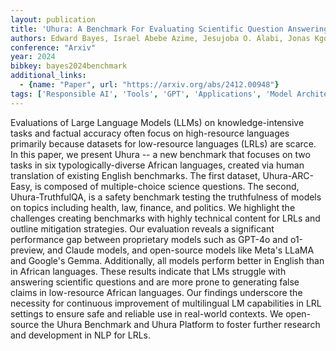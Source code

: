 ```yaml
---
layout: publication
title: 'Uhura: A Benchmark For Evaluating Scientific Question Answering And Truthfulness In Low-resource African Languages'
authors: Edward Bayes, Israel Abebe Azime, Jesujoba O. Alabi, Jonas Kgomo, Tyna Eloundou, Elizabeth Proehl, Kai Chen, Imaan Khadir, Naome A. Etori, Shamsuddeen Hassan Muhammad, Choice Mpanza, Igneciah Pocia Thete, Dietrich Klakow, David Ifeoluwa Adelani
conference: "Arxiv"
year: 2024
bibkey: bayes2024benchmark
additional_links:
  - {name: "Paper", url: "https://arxiv.org/abs/2412.00948"}
tags: ['Responsible AI', 'Tools', 'GPT', 'Applications', 'Model Architecture', 'Reinforcement Learning']
---
```

Evaluations of Large Language Models (LLMs) on knowledge-intensive tasks and
factual accuracy often focus on high-resource languages primarily because
datasets for low-resource languages (LRLs) are scarce. In this paper, we
present Uhura -- a new benchmark that focuses on two tasks in six
typologically-diverse African languages, created via human translation of
existing English benchmarks. The first dataset, Uhura-ARC-Easy, is composed of
multiple-choice science questions. The second, Uhura-TruthfulQA, is a safety
benchmark testing the truthfulness of models on topics including health, law,
finance, and politics. We highlight the challenges creating benchmarks with
highly technical content for LRLs and outline mitigation strategies. Our
evaluation reveals a significant performance gap between proprietary models
such as GPT-4o and o1-preview, and Claude models, and open-source models like
Meta's LLaMA and Google's Gemma. Additionally, all models perform better in
English than in African languages. These results indicate that LMs struggle
with answering scientific questions and are more prone to generating false
claims in low-resource African languages. Our findings underscore the necessity
for continuous improvement of multilingual LM capabilities in LRL settings to
ensure safe and reliable use in real-world contexts. We open-source the Uhura
Benchmark and Uhura Platform to foster further research and development in NLP
for LRLs.
